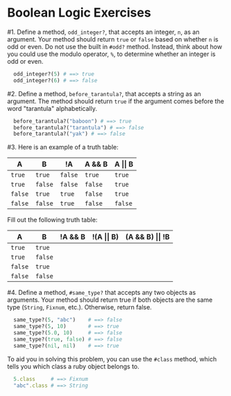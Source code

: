 # Boolean Logic Exercises

\#1. Define a method, `odd_integer?`, that accepts an integer, `n`, as an argument. Your method should return `true` or `false` based on whether `n` is odd or even. Do not use the built in `#odd?` method. Instead, think about how you could use the modulo operator, `%`, to determine whether an integer is odd or even.

  ```ruby
    odd_integer?(5) # ==> true
    odd_integer?(6) # ==> false
  ```

\#2. Define a method, `before_tarantula?`, that accepts a string as an argument. The method should return `true` if the argument comes before the word "tarantula" alphabetically.

  ```ruby
    before_tarantula?("baboon") # ==> true
    before_tarantula?("tarantula") # ==> false
    before_tarantula?("yak") # ==> false
  ```

\#3. Here is an example of a truth table:

|A      | B     | !A    | A && B   | A  &#124;&#124;  B|
|-------|-------|-------|----------|-------------|
|`true` |`true` |`false`|`true`    | `true`      |
|`true` |`false`|`false`|`false`   | `true`      |
|`false`|`true` |`true` |`false`   | `true`      |
|`false`|`false`|`true` |`false`   | `false`     |

Fill out the following truth table:

|A      | B     | !A && B    | !(A &#124;&#124; B) | (A && B) &#124;&#124; !B|
|-------|-------|------------|-------------|--------------------|
|`true` |`true` |            |             |                    |
|`true` |`false`|            |             |                    |
|`false`|`true` |            |             |                    |
|`false`|`false`|            |             |                    |

\#4. Define a method, `#same_type?` that accepts any two objects as arguments. Your method should return true if both objects are the same type (`String`, `Fixnum`, etc.). Otherwise, return false.

  ```ruby
    same_type?(5, "abc")    # ==> false
    same_type?(5, 10)       # ==> true
    same_type?(5.0, 10)     # ==> false
    same_type?(true, false) # ==> false
    same_type?(nil, nil)    # ==> true
  ```

To aid you in solving this problem, you can use the `#class` method, which tells you which class a ruby object belongs to.

  ```ruby
    5.class     # ==> Fixnum
    "abc".class # ==> String
  ```

